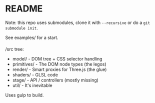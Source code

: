 # README #

Note: this repo uses submodules, clone it with `--recursive` or do a `git submodule init`.

See examples/ for a start.

####

/src tree:

* model/      - DOM tree + CSS selector handling
* primitives/ - The DOM node types (the legos)
* render/     - Smart proxies for Three.js (the glue)
* shaders/    - GLSL code
* stage/      - API / controllers (mostly missing)
* util/       - It's inevitable

Uses gulp to build.